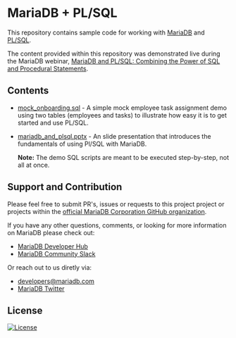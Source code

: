 # MariaDB + PL/SQL

This repository contains sample code for working with [MariaDB](https://mariadb.com) and [PL/SQL](https://en.wikipedia.org/wiki/PL/SQL).

The content provided within this repository was demonstrated live during the MariaDB webinar, [MariaDB and PL/SQL: Combining the Power of SQL and Procedural Statements](https://go.mariadb.com/21Q2-WBN-GLBL-OSSC-PLSQL-Compatibility-2021-03-31_Registration-LP.html).

## Contents

* [mock_onboarding.sql](demos/mock_onboarding.sql) - A simple mock employee task assignment demo using two tables (employees and tasks) to illustrate how easy it is to get started and use PL/SQL.

* [mariadb_and_plsql.pptx](presentations/mariadb_and_plsql.pptx) - An slide presentation that introduces the fundamentals of using Pl/SQL with MariaDB.

    **Note:** The demo SQL scripts are meant to be executed step-by-step, not all at once.

## Support and Contribution <a name="support-contribution"></a>

Please feel free to submit PR's, issues or requests to this project project or projects within the [official MariaDB Corporation GitHub organization](https://github.com/mariadb-corporation).

If you have any other questions, comments, or looking for more information on MariaDB please check out:

* [MariaDB Developer Hub](https://mariadb.com/developers)
* [MariaDB Community Slack](https://r.mariadb.com/join-community-slack)

Or reach out to us diretly via:

* [developers@mariadb.com](mailto:developers@mariadb.com)
* [MariaDB Twitter](https://twitter.com/mariadb)

## License <a name="license"></a>
[![License](https://img.shields.io/badge/License-MIT-blue.svg?style=plastic)](https://opensource.org/licenses/MIT)
